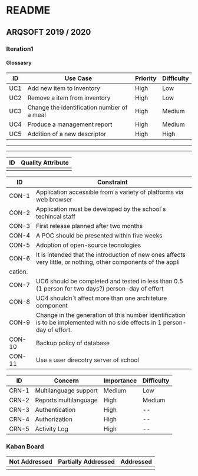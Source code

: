 # README #

## ARQSOFT 2019 / 2020

### Iteration1

#### Glossasry

| ID | Use Case | Priority | Difficulty |
|-----|---------| ----------|-----------|
| UC1 | Add new item to inventory | High | Low  |
| UC2 | Remove a item from inventory | High | Low |
| UC3 | Change the identification number of a meal |  High | Medium |
| UC4 | Produce a management report | High | Medium | 
| UC5 | Addition of a new descriptor | High | High |

----------------------------------------------------

----------------------------------------------------


| ID | Quality Attribute |
|-----|---------|
|||


| ID | Constraint |
|-----|---------|
| CON-1 | Application accessible from a variety of platforms via web browser |
| CON-2 | Application must be developed by the school´s techincal staff |
| CON-3 | First release planned after two months |
| CON-4 | A POC should be presented within five weeks|
| CON-5 | Adoption of open-source tecnologies |
| CON-6 |  It is intended that the introduction of new ones affects very little, or nothing, other components of the appli
cation. |
| CON-7 | UC6 should be completed and tested in less than 0.5 (1 person for two days?) person-day of effort |
| CON-8 | UC4 shouldn´t affect more than one architeture component |
| CON-9 | Change in the generation of this number identification is to be implemented with no side effects in 1 person-day of effort.
| CON-10| Backup policy of database | High | Low |
| CON-11 | Use a user direcotry server of school | -- | -- |

| ID | Concern  | Importance |  Difficulty |
|-----|---------| ----------- | ----------- |
| CRN-1 | Multilanguage support | Medium | Low |
| CRN-2 | Reports multilanguage | High | Medium |
| CRN-3 | Authentication | High | -- |
| CRN-4 | Authorization | High | -- |
| CRN-5 | Activity Log | High | -- |



### Kaban Board

| Not Addressed | Partially Addressed | Addressed |
|---------------|---------------------|-----------|
||||

